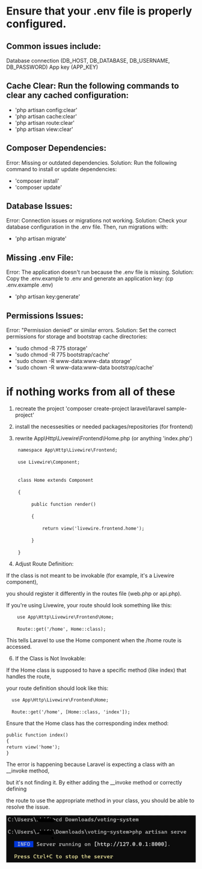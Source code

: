 # Ensure that your .env file is properly configured.

## Common issues include:
Database connection (DB_HOST, DB_DATABASE, DB_USERNAME, DB_PASSWORD)
App key (APP_KEY)

## Cache Clear: Run the following commands to clear any cached configuration:
- 'php artisan config:clear'
- 'php artisan cache:clear'
- 'php artisan route:clear'
- 'php artisan view:clear'

## Composer Dependencies:
Error: Missing or outdated dependencies.
Solution: Run the following command to install or update dependencies:
- 'composer install'
- 'composer update'

## Database Issues:
Error: Connection issues or migrations not working.
Solution: Check your database configuration in the .env file. Then, run migrations with:
- 'php artisan migrate'

## Missing .env File:
Error: The application doesn't run because the .env file is missing.
Solution: Copy the .env.example to .env and generate an application key: (cp .env.example .env)
- 'php artisan key:generate'
  
## Permissions Issues:
Error: "Permission denied" or similar errors.
Solution: Set the correct permissions for storage and bootstrap cache directories:
- 'sudo chmod -R 775 storage'
- 'sudo chmod -R 775 bootstrap/cache'
- 'sudo chown -R www-data:www-data storage'
- 'sudo chown -R www-data:www-data bootstrap/cache'


# if nothing works from all of these

1. recreate the project 'composer create-project laravel/laravel sample-project'
2. install the necessesities or needed packages/repositories (for frontend)
3. rewrite App\Http\Livewire\Frontend\Home.php (or anything 'index.php')


        namespace App\Http\Livewire\Frontend;
   
        use Livewire\Component;
   

        class Home extends Component
   
        {
   
             public function render()
   
             {
   
                 return view('livewire.frontend.home');
   
             }
   
        }

5. Adjust Route Definition:

If the class is not meant to be invokable (for example, it's a Livewire component), 

you should register it differently in the routes file (web.php or api.php).

If you're using Livewire, your route should look something like this:



        use App\Http\Livewire\Frontend\Home;

        Route::get('/home', Home::class);
        


This tells Laravel to use the Home component when the /home route is accessed.

6. If the Class is Not Invokable:

If the Home class is supposed to have a specific method (like index) that handles the route, 

your route definition should look like this:


      use App\Http\Livewire\Frontend\Home;

      Route::get('/home', [Home::class, 'index']);
      

Ensure that the Home class has the corresponding index method:


    public function index()
    {
    return view('home');
    }

The error is happening because Laravel is expecting a class with an __invoke method, 

but it's not finding it. By either adding the __invoke method or correctly defining 

the route to use the appropriate method in your class, you should be able to resolve the issue.

![](https://github.com/osiristape/laravel-troubleshooting/blob/main/__invoke%20error/invokeerrorfixed.png)

  
